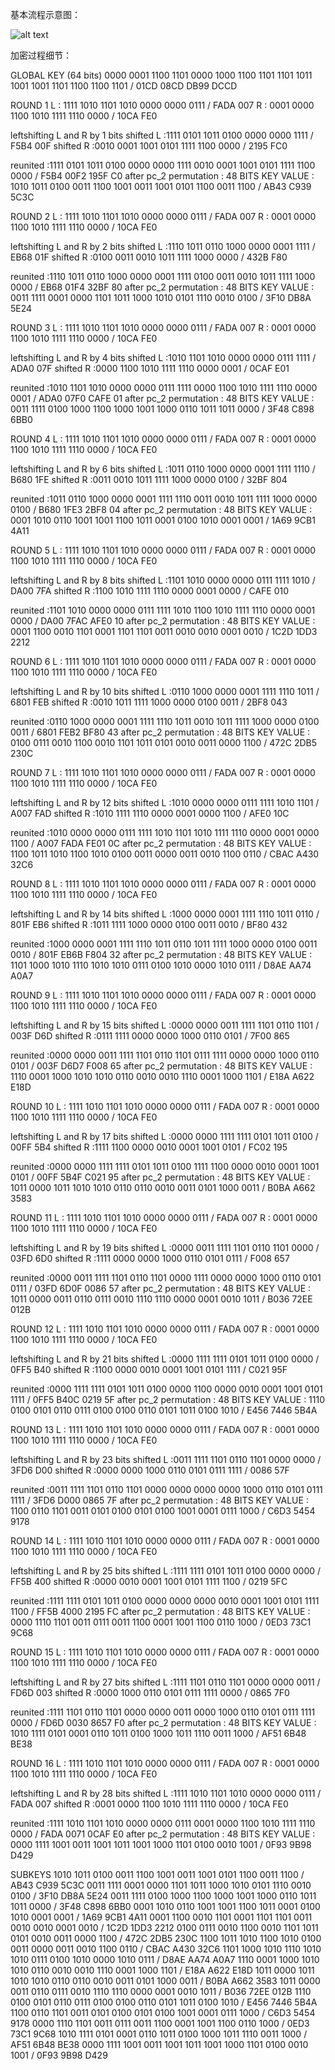 基本流程示意图：

![alt text](http://img3.itboth.com/41/26/367Bv2.jpg)

加密过程细节：

GLOBAL KEY (64 bits)
0000 0001 1100 1101 0000 1000 1100 1101 1101 1011 1001 1001 1101 1100 1100 1101    /   01CD 08CD DB99 DCCD

ROUND 1
L : 1111 1010 1101 1010 0000 0000 0111    /   FADA 007
R : 0001 0000 1100 1010 1111 1110 0000    /   10CA FE0

leftshifting L and R by 1 bits
shifted L :1111 0101 1011 0100 0000 0000 1111    /   F5B4 00F
shifted R :0010 0001 1001 0101 1111 1100 0000    /   2195 FC0

reunited :1111 0101 1011 0100 0000 0000 1111 0010 0001 1001 0101 1111 1100 0000    /   F5B4 00F2 195F C0
after pc_2 permutation : 48 BITS KEY VALUE :
1010 1011 0100 0011 1100 1001 0011 1001 0101 1100 0011 1100    /   AB43 C939 5C3C

ROUND 2
L : 1111 1010 1101 1010 0000 0000 0111    /   FADA 007
R : 0001 0000 1100 1010 1111 1110 0000    /   10CA FE0

leftshifting L and R by 2 bits
shifted L :1110 1011 0110 1000 0000 0001 1111    /   EB68 01F
shifted R :0100 0011 0010 1011 1111 1000 0000    /   432B F80

reunited :1110 1011 0110 1000 0000 0001 1111 0100 0011 0010 1011 1111 1000 0000    /   EB68 01F4 32BF 80
after pc_2 permutation : 48 BITS KEY VALUE :
0011 1111 0001 0000 1101 1011 1000 1010 0101 1110 0010 0100    /   3F10 DB8A 5E24

ROUND 3
L : 1111 1010 1101 1010 0000 0000 0111    /   FADA 007
R : 0001 0000 1100 1010 1111 1110 0000    /   10CA FE0

leftshifting L and R by 4 bits
shifted L :1010 1101 1010 0000 0000 0111 1111    /   ADA0 07F
shifted R :0000 1100 1010 1111 1110 0000 0001    /   0CAF E01

reunited :1010 1101 1010 0000 0000 0111 1111 0000 1100 1010 1111 1110 0000 0001    /   ADA0 07F0 CAFE 01
after pc_2 permutation : 48 BITS KEY VALUE :
0011 1111 0100 1000 1100 1000 1001 1000 0110 1011 1011 0000    /   3F48 C898 6BB0

ROUND 4
L : 1111 1010 1101 1010 0000 0000 0111    /   FADA 007
R : 0001 0000 1100 1010 1111 1110 0000    /   10CA FE0

leftshifting L and R by 6 bits
shifted L :1011 0110 1000 0000 0001 1111 1110    /   B680 1FE
shifted R :0011 0010 1011 1111 1000 0000 0100    /   32BF 804

reunited :1011 0110 1000 0000 0001 1111 1110 0011 0010 1011 1111 1000 0000 0100    /   B680 1FE3 2BF8 04
after pc_2 permutation : 48 BITS KEY VALUE :
0001 1010 0110 1001 1001 1100 1011 0001 0100 1010 0001 0001    /   1A69 9CB1 4A11

ROUND 5
L : 1111 1010 1101 1010 0000 0000 0111    /   FADA 007
R : 0001 0000 1100 1010 1111 1110 0000    /   10CA FE0

leftshifting L and R by 8 bits
shifted L :1101 1010 0000 0000 0111 1111 1010    /   DA00 7FA
shifted R :1100 1010 1111 1110 0000 0001 0000    /   CAFE 010

reunited :1101 1010 0000 0000 0111 1111 1010 1100 1010 1111 1110 0000 0001 0000    /   DA00 7FAC AFE0 10
after pc_2 permutation : 48 BITS KEY VALUE :
0001 1100 0010 1101 0001 1101 1101 0011 0010 0010 0001 0010    /   1C2D 1DD3 2212

ROUND 6
L : 1111 1010 1101 1010 0000 0000 0111    /   FADA 007
R : 0001 0000 1100 1010 1111 1110 0000    /   10CA FE0

leftshifting L and R by 10 bits
shifted L :0110 1000 0000 0001 1111 1110 1011    /   6801 FEB
shifted R :0010 1011 1111 1000 0000 0100 0011    /   2BF8 043

reunited :0110 1000 0000 0001 1111 1110 1011 0010 1011 1111 1000 0000 0100 0011    /   6801 FEB2 BF80 43
after pc_2 permutation : 48 BITS KEY VALUE :
0100 0111 0010 1100 0010 1101 1011 0101 0010 0011 0000 1100    /   472C 2DB5 230C

ROUND 7
L : 1111 1010 1101 1010 0000 0000 0111    /   FADA 007
R : 0001 0000 1100 1010 1111 1110 0000    /   10CA FE0

leftshifting L and R by 12 bits
shifted L :1010 0000 0000 0111 1111 1010 1101    /   A007 FAD
shifted R :1010 1111 1110 0000 0001 0000 1100    /   AFE0 10C

reunited :1010 0000 0000 0111 1111 1010 1101 1010 1111 1110 0000 0001 0000 1100    /   A007 FADA FE01 0C
after pc_2 permutation : 48 BITS KEY VALUE :
1100 1011 1010 1100 1010 0100 0011 0000 0011 0010 1100 0110    /   CBAC A430 32C6

ROUND 8
L : 1111 1010 1101 1010 0000 0000 0111    /   FADA 007
R : 0001 0000 1100 1010 1111 1110 0000    /   10CA FE0

leftshifting L and R by 14 bits
shifted L :1000 0000 0001 1111 1110 1011 0110    /   801F EB6
shifted R :1011 1111 1000 0000 0100 0011 0010    /   BF80 432

reunited :1000 0000 0001 1111 1110 1011 0110 1011 1111 1000 0000 0100 0011 0010    /   801F EB6B F804 32
after pc_2 permutation : 48 BITS KEY VALUE :
1101 1000 1010 1110 1010 1010 0111 0100 1010 0000 1010 0111    /   D8AE AA74 A0A7

ROUND 9
L : 1111 1010 1101 1010 0000 0000 0111    /   FADA 007
R : 0001 0000 1100 1010 1111 1110 0000    /   10CA FE0

leftshifting L and R by 15 bits
shifted L :0000 0000 0011 1111 1101 0110 1101    /   003F D6D
shifted R :0111 1111 0000 0000 1000 0110 0101    /   7F00 865

reunited :0000 0000 0011 1111 1101 0110 1101 0111 1111 0000 0000 1000 0110 0101    /   003F D6D7 F008 65
after pc_2 permutation : 48 BITS KEY VALUE :
1110 0001 1000 1010 1010 0110 0010 0010 1110 0001 1000 1101    /   E18A A622 E18D

ROUND 10
L : 1111 1010 1101 1010 0000 0000 0111    /   FADA 007
R : 0001 0000 1100 1010 1111 1110 0000    /   10CA FE0

leftshifting L and R by 17 bits
shifted L :0000 0000 1111 1111 0101 1011 0100    /   00FF 5B4
shifted R :1111 1100 0000 0010 0001 1001 0101    /   FC02 195

reunited :0000 0000 1111 1111 0101 1011 0100 1111 1100 0000 0010 0001 1001 0101    /   00FF 5B4F C021 95
after pc_2 permutation : 48 BITS KEY VALUE :
1011 0000 1011 1010 1010 0110 0110 0010 0011 0101 1000 0011    /   B0BA A662 3583

ROUND 11
L : 1111 1010 1101 1010 0000 0000 0111    /   FADA 007
R : 0001 0000 1100 1010 1111 1110 0000    /   10CA FE0

leftshifting L and R by 19 bits
shifted L :0000 0011 1111 1101 0110 1101 0000    /   03FD 6D0
shifted R :1111 0000 0000 1000 0110 0101 0111    /   F008 657

reunited :0000 0011 1111 1101 0110 1101 0000 1111 0000 0000 1000 0110 0101 0111    /   03FD 6D0F 0086 57
after pc_2 permutation : 48 BITS KEY VALUE :
1011 0000 0011 0110 0111 0010 1110 1110 0000 0001 0010 1011    /   B036 72EE 012B

ROUND 12
L : 1111 1010 1101 1010 0000 0000 0111    /   FADA 007
R : 0001 0000 1100 1010 1111 1110 0000    /   10CA FE0

leftshifting L and R by 21 bits
shifted L :0000 1111 1111 0101 1011 0100 0000    /   0FF5 B40
shifted R :1100 0000 0010 0001 1001 0101 1111    /   C021 95F

reunited :0000 1111 1111 0101 1011 0100 0000 1100 0000 0010 0001 1001 0101 1111    /   0FF5 B40C 0219 5F
after pc_2 permutation : 48 BITS KEY VALUE :
1110 0100 0101 0110 0111 0100 0100 0110 0101 1011 0100 1010    /   E456 7446 5B4A

ROUND 13
L : 1111 1010 1101 1010 0000 0000 0111    /   FADA 007
R : 0001 0000 1100 1010 1111 1110 0000    /   10CA FE0

leftshifting L and R by 23 bits
shifted L :0011 1111 1101 0110 1101 0000 0000    /   3FD6 D00
shifted R :0000 0000 1000 0110 0101 0111 1111    /   0086 57F

reunited :0011 1111 1101 0110 1101 0000 0000 0000 0000 1000 0110 0101 0111 1111    /   3FD6 D000 0865 7F
after pc_2 permutation : 48 BITS KEY VALUE :
1100 0110 1101 0011 0101 0100 0101 0100 1001 0001 0111 1000    /   C6D3 5454 9178

ROUND 14
L : 1111 1010 1101 1010 0000 0000 0111    /   FADA 007
R : 0001 0000 1100 1010 1111 1110 0000    /   10CA FE0

leftshifting L and R by 25 bits
shifted L :1111 1111 0101 1011 0100 0000 0000    /   FF5B 400
shifted R :0000 0010 0001 1001 0101 1111 1100    /   0219 5FC

reunited :1111 1111 0101 1011 0100 0000 0000 0000 0010 0001 1001 0101 1111 1100    /   FF5B 4000 2195 FC
after pc_2 permutation : 48 BITS KEY VALUE :
0000 1110 1101 0011 0111 0011 1100 0001 1001 1100 0110 1000    /   0ED3 73C1 9C68

ROUND 15
L : 1111 1010 1101 1010 0000 0000 0111    /   FADA 007
R : 0001 0000 1100 1010 1111 1110 0000    /   10CA FE0

leftshifting L and R by 27 bits
shifted L :1111 1101 0110 1101 0000 0000 0011    /   FD6D 003
shifted R :0000 1000 0110 0101 0111 1111 0000    /   0865 7F0

reunited :1111 1101 0110 1101 0000 0000 0011 0000 1000 0110 0101 0111 1111 0000    /   FD6D 0030 8657 F0
after pc_2 permutation : 48 BITS KEY VALUE :
1010 1111 0101 0001 0110 1011 0100 1000 1011 1110 0011 1000    /   AF51 6B48 BE38

ROUND 16
L : 1111 1010 1101 1010 0000 0000 0111    /   FADA 007
R : 0001 0000 1100 1010 1111 1110 0000    /   10CA FE0

leftshifting L and R by 28 bits
shifted L :1111 1010 1101 1010 0000 0000 0111    /   FADA 007
shifted R :0001 0000 1100 1010 1111 1110 0000    /   10CA FE0

reunited :1111 1010 1101 1010 0000 0000 0111 0001 0000 1100 1010 1111 1110 0000    /   FADA 0071 0CAF E0
after pc_2 permutation : 48 BITS KEY VALUE :
0000 1111 1001 0011 1001 1011 1001 1000 1101 0100 0010 1001    /   0F93 9B98 D429

SUBKEYS
1010 1011 0100 0011 1100 1001 0011 1001 0101 1100 0011 1100    /   AB43 C939 5C3C
0011 1111 0001 0000 1101 1011 1000 1010 0101 1110 0010 0100    /   3F10 DB8A 5E24
0011 1111 0100 1000 1100 1000 1001 1000 0110 1011 1011 0000    /   3F48 C898 6BB0
0001 1010 0110 1001 1001 1100 1011 0001 0100 1010 0001 0001    /   1A69 9CB1 4A11
0001 1100 0010 1101 0001 1101 1101 0011 0010 0010 0001 0010    /   1C2D 1DD3 2212
0100 0111 0010 1100 0010 1101 1011 0101 0010 0011 0000 1100    /   472C 2DB5 230C
1100 1011 1010 1100 1010 0100 0011 0000 0011 0010 1100 0110    /   CBAC A430 32C6
1101 1000 1010 1110 1010 1010 0111 0100 1010 0000 1010 0111    /   D8AE AA74 A0A7
1110 0001 1000 1010 1010 0110 0010 0010 1110 0001 1000 1101    /   E18A A622 E18D
1011 0000 1011 1010 1010 0110 0110 0010 0011 0101 1000 0011    /   B0BA A662 3583
1011 0000 0011 0110 0111 0010 1110 1110 0000 0001 0010 1011    /   B036 72EE 012B
1110 0100 0101 0110 0111 0100 0100 0110 0101 1011 0100 1010    /   E456 7446 5B4A
1100 0110 1101 0011 0101 0100 0101 0100 1001 0001 0111 1000    /   C6D3 5454 9178
0000 1110 1101 0011 0111 0011 1100 0001 1001 1100 0110 1000    /   0ED3 73C1 9C68
1010 1111 0101 0001 0110 1011 0100 1000 1011 1110 0011 1000    /   AF51 6B48 BE38
0000 1111 1001 0011 1001 1011 1001 1000 1101 0100 0010 1001    /   0F93 9B98 D429


